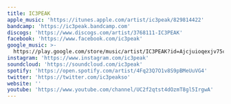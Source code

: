 ```yaml
---
title: IC3PEAK
apple_music: 'https://itunes.apple.com/artist/ic3peak/829814422'
bandcamp: 'https://ic3peak.bandcamp.com'
discogs: 'https://www.discogs.com/artist/3768111-IC3PEAK'
facebook: 'https://www.facebook.com/ic3peak'
google_music: >-
  https://play.google.com/store/music/artist/IC3PEAK?id=Ajcjuioqexjv75cbulqwuwkb4p4
instagram: 'https://www.instagram.com/ic3peak'
soundcloud: 'https://soundcloud.com/ic3peak'
spotify: 'https://open.spotify.com/artist/4Fq23Q7O1v8S9pBMeUuVG4'
twitter: 'https://twitter.com/ic3peakso'
website: ''
youtube: 'https://www.youtube.com/channel/UC2f2qtst4dOzmT8gl5IrgwA'
---
```


